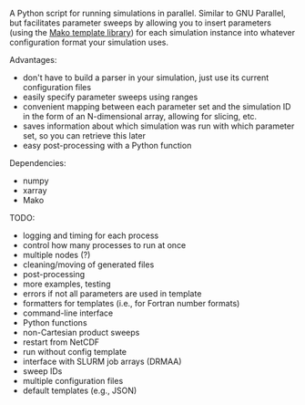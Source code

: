 A Python script for running simulations in parallel. Similar to GNU Parallel, but facilitates parameter sweeps by allowing you to insert parameters (using the [Mako template library](http://www.makotemplates.org/)) for each simulation instance into whatever configuration format your simulation uses.

Advantages:
- don't have to build a parser in your simulation, just use its current configuration files
- easily specify parameter sweeps using ranges
- convenient mapping between each parameter set and the simulation ID in the form of an N-dimensional array, allowing for slicing, etc.
- saves information about which simulation was run with which parameter set, so you can retrieve this later
- easy post-processing with a Python function

Dependencies:
- numpy
- xarray
- Mako

TODO:
- logging and timing for each process
- control how many processes to run at once
- multiple nodes (?)
- cleaning/moving of generated files
- post-processing
- more examples, testing
- errors if not all parameters are used in template
- formatters for templates (i.e., for Fortran number formats)
- command-line interface
- Python functions
- non-Cartesian product sweeps
- restart from NetCDF
- run without config template
- interface with SLURM job arrays (DRMAA)
- sweep IDs
- multiple configuration files
- default templates (e.g., JSON)
